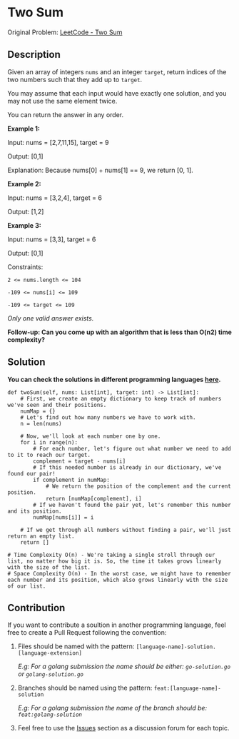 # Two Sum

Original Problem: [LeetCode - Two Sum](https://leetcode.com/problems/two-sum)

## Description

Given an array of integers `nums` and an integer `target`, return indices of the two numbers such that they add up to `target`.

You may assume that each input would have exactly one solution, and you may not use the same element twice.

You can return the answer in any order.

**Example 1:**

Input: nums = [2,7,11,15], target = 9

Output: [0,1]

Explanation: Because nums[0] + nums[1] == 9, we return [0, 1].

**Example 2:**

Input: nums = [3,2,4], target = 6

Output: [1,2]

**Example 3:**

Input: nums = [3,3], target = 6

Output: [0,1]
 
Constraints:

`2 <= nums.length <= 104`

`-109 <= nums[i] <= 109`

`-109 <= target <= 109`

*Only one valid answer exists.*

**Follow-up: Can you come up with an algorithm that is less than O(n2) time complexity?**

## Solution

**You can check the solutions in different programming languages [here](https://github.com/arthur404dev/leetcode-01-two-sum/tree/main/solutions).**

```python3
def twoSum(self, nums: List[int], target: int) -> List[int]:
    # First, we create an empty dictionary to keep track of numbers we've seen and their positions.
    numMap = {}
    # Let's find out how many numbers we have to work with.
    n = len(nums)

    # Now, we'll look at each number one by one.
    for i in range(n):
        # For each number, let's figure out what number we need to add to it to reach our target.
        complement = target - nums[i]
        # If this needed number is already in our dictionary, we've found our pair!
        if complement in numMap:
            # We return the position of the complement and the current position.
            return [numMap[complement], i]
        # If we haven't found the pair yet, let's remember this number and its position.
        numMap[nums[i]] = i

    # If we get through all numbers without finding a pair, we'll just return an empty list.
    return []  

# Time Complexity O(n) - We're taking a single stroll through our list, no matter how big it is. So, the time it takes grows linearly with the size of the list.
# Space Complexity O(n) - In the worst case, we might have to remember each number and its position, which also grows linearly with the size of our list.
```

## Contribution

If you want to contribute a soultion in another programming language, feel free to create a Pull Request following the convention:

1. Files should be named with the pattern: `[language-name]-solution.[language-extension]`

    *E.g: For a golang submission the name should be either: `go-solution.go` or `golang-solution.go`*

2. Branches should be named using the pattern: `feat:[language-name]-solution`

    *E.g: For a golang submission the name of the branch should be: `feat:golang-solution`*

3. Feel free to use the [Issues](https://github.com/arthur404dev/leetcode-01-two-sum/issues) section as a discussion forum for each topic.
